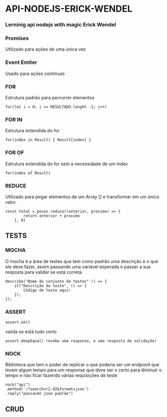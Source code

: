 # API-NODEJS-ERICK-WENDEL
### Lerninig api nodejs with magic Erick Wendel

### Promises
Utilizado para ações de uma única vez

### Event Emiter
Usado para ações contínuas

### FOR
Estrutura padrão para percorrer elementos
```
for(let i = 0; i <= RESULTADO.lenght -1; i++)
```
### FOR IN
Estrutura extendida do for
```
for(index in Result) { Result[index] }
```

### FOR OF
Estrutura extendida do for sem a necessidade de um index
```
for(index of Result)
```

### REDUCE
Utilizado para pegar elementos de um Array [] e transformar em um único valor.
```
const total = pesos.reduce((anterior, proximo) => {
        return anterior + proximo
    }, 0)   
```

## TESTS 
### MOCHA
O mocha é a área de testes que tem como padrão uma descrição e o que ele deve fazer, 
assim passando uma variável esperada e passar a sua resposta para validar se está correta.

```
describe("Nome do conjunto de testes" () => {
    it("Descrição do teste", () => {
        Código de teste aqui!
    });
});
```

### ASSERT
```
assert.ok()
```
valida se está tudo certo

```
assert.deepEqual( recebe uma response, e uma resposta de validação)
```

### NOCK
Biblioteca que tem o poder de replicar o que poderia ser um endpoint que levam algum tempo
para um response que deve ser o certo para diminuir o tempo e não ficar fazendo várias 
requisições de teste

```
nock("api")
.method('/?search=r2-d2&format=json')
.reply("passando json padrão")
```

## CRUD
